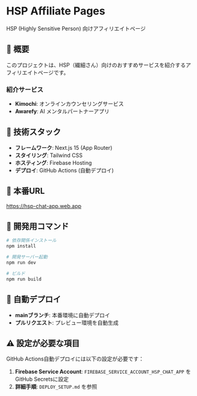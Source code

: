 # HSP Affiliate Pages

HSP (Highly Sensitive Person) 向けアフィリエイトページ

## 🌟 概要

このプロジェクトは、HSP（繊細さん）向けのおすすめサービスを紹介するアフィリエイトページです。

### 紹介サービス
- **Kimochi**: オンラインカウンセリングサービス
- **Awarefy**: AI メンタルパートナーアプリ

## 🚀 技術スタック

- **フレームワーク**: Next.js 15 (App Router)
- **スタイリング**: Tailwind CSS
- **ホスティング**: Firebase Hosting
- **デプロイ**: GitHub Actions (自動デプロイ)

## 🔗 本番URL

https://hsp-chat-app.web.app

## 📱 開発用コマンド

```bash
# 依存関係インストール
npm install

# 開発サーバー起動
npm run dev

# ビルド
npm run build
```

## 🎯 自動デプロイ

- **mainブランチ**: 本番環境に自動デプロイ
- **プルリクエスト**: プレビュー環境を自動生成

## ⚠️ 設定が必要な項目

GitHub Actions自動デプロイには以下の設定が必要です：

1. **Firebase Service Account**: `FIREBASE_SERVICE_ACCOUNT_HSP_CHAT_APP` をGitHub Secretsに設定
2. **詳細手順**: `DEPLOY_SETUP.md` を参照
